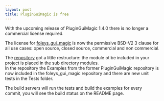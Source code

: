 ```yaml
---
layout: post
title: PluginGuiMagic is free
---
```


With the upcoming release of PluginGuiMagic 1.4.0 there is no longer a commercial license required.

The license for [foleys_gui_magic](/developer/pluginguimagic/) is now the permissive BSD-V2 3 clause for all use cases: open source, closed source, commercial and non commercial.

The [repository](https://github.com/ffAudio/foleys_gui_magic/) got a little restructure: the module ot be included in your project is placed in the sub directory modules.    
In the repository the Examples from the former PluginGuiMagic repository is now included in the foleys_gui_magic repository and there are new unit tests in the Tests folder.

The build servers will run the tests and build the examples for every commit, you will see the build status on the README page.
